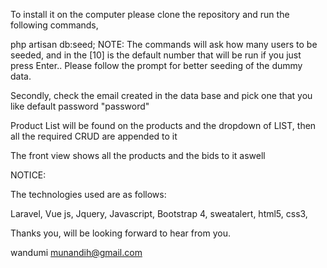 To install it on the computer please clone the repository and run the following commands,

php artisan db:seed; NOTE: The commands will ask how many users to be seeded, and in the [10] is the default number that will be run if you just press Enter.. Please follow the prompt for better seeding of the dummy data.

Secondly, check the email created in the data base and pick one that you like default password "password"

Product List will be found on the products and the dropdown of LIST, then all the required CRUD are appended to it

The front view shows all the products and the bids to it aswell

NOTICE:

The technologies used are as follows:

Laravel, Vue js, Jquery, Javascript, Bootstrap 4, sweatalert, html5, css3,

Thanks you, will be looking forward to hear from you.

wandumi munandih@gmail.com
